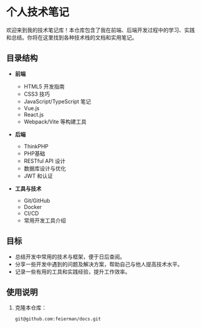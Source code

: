 # 个人技术笔记

欢迎来到我的技术笔记库！本仓库包含了我在前端、后端开发过程中的学习、实践和总结。你将在这里找到各种技术栈的文档和实用笔记。

## 目录结构

- **前端**
  - HTML5 开发指南
  - CSS3 技巧
  - JavaScript/TypeScript 笔记
  - Vue.js
  - React.js
  - Webpack/Vite 等构建工具
  
- **后端**
  - ThinkPHP
  - PHP基础
  - RESTful API 设计
  - 数据库设计与优化
  - JWT 和认证

- **工具与技术**
  - Git/GitHub
  - Docker
  - CI/CD
  - 常用开发工具介绍

## 目标

- 总结开发中常用的技术与框架，便于日后查阅。
- 分享一些开发中遇到的问题及解决方案，帮助自己与他人提高技术水平。
- 记录一些有用的工具和实践经验，提升工作效率。

## 使用说明

1. 克隆本仓库：
   ```bash
   git@github.com:feierman/docs.git
